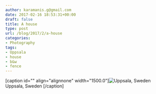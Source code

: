 ```yaml
---
author: karamanis.g@gmail.com
date: 2017-02-16 18:53:31+00:00
draft: false
title: A house
type: post
url: /blog/2017/2/a-house
categories:
- Photography
tags:
- Uppsala
- house
- b&w
- fence
---
```


[caption id="" align="alignnone" width="1500.0"]![ Uppsala, Sweden ](https://images.squarespace-cdn.com/content/v1/4f3f61bae4b063b909445965/1487271188874-YQUA82CVWOTI2OXGZZVT/ke17ZwdGBToddI8pDm48kFWxnDtCdRm2WA9rXcwtIYR7gQa3H78H3Y0txjaiv_0fDoOvxcdMmMKkDsyUqMSsMWxHk725yiiHCCLfrh8O1z5QPOohDIaIeljMHgDF5CVlOqpeNLcJ80NK65_fV7S1UcTSrQkGwCGRqSxozz07hWZrYGYYH8sg4qn8Lpf9k1pYMHPsat2_S1jaQY3SwdyaXg/20170202-DSCF4793.jpg?format=original)
 Uppsala, Sweden [/caption]
